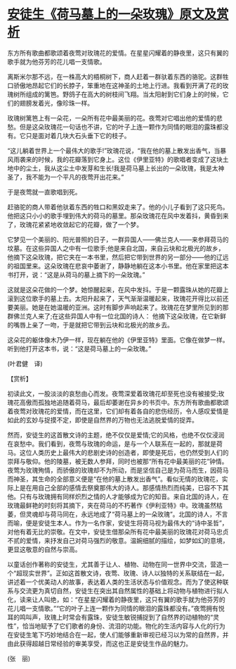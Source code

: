 # [安徒生《荷马墓上的一朵玫瑰》原文及赏析](https://www.vrrw.net/wx/12013.html)

东方所有歌曲都歌颂着夜莺对玫瑰花的爱情。在星星闪耀着的静夜里，这只有翼的歌手就为他芬芳的花儿唱一支情歌。

离斯米尔那不远，在一株高大的梧桐树下，商人赶着一群驮着东西的骆驼。这群牲口骄傲地昂起它们的长脖子，笨重地在这神圣的土地上行进。我看到开满了花的玫瑰树所组成的篱笆。野鸽子在高大的树枝间飞翔。当太阳射到它们身上的时候，它们的翅膀发着光，像珍珠一样。

玫瑰树篱笆上有一朵花，一朵所有花中最美丽的花。夜莺对它唱出他的爱情的悲愁。但是这朵玫瑰花一句话也不讲，它的叶子上连一颗作为同情的眼泪的露珠都没有。它只是面对着几块大石头垂下它的枝子。



“这儿躺着世界上一个最伟大的歌手!”玫瑰花说，“我在他的墓上散发出香气，当暴风雨袭来的时候，我的花瓣落到它身上。这位《伊里亚特》的歌唱者变成了这块土地中的尘土，我从这尘土中发芽和生长!我是荷马墓上长出的一朵玫瑰，我是太神圣了，我不能为一个平凡的夜莺开出花来。”

于是夜莺就一直歌唱到死。

赶骆驼的商人带着他驮着东西的牲口和黑奴走来了。他的小儿子看到了这只死鸟。他把这只小小的歌手埋到伟大的荷马的墓里。那朵玫瑰花在风中发着抖，黄昏到来了，玫瑰花紧紧地收敛起它的花瓣，做了一个梦。

它梦见一个美丽的、阳光普照的日子，一群异国人——佛兰克人——来参拜荷马的坟墓。在这些异国人之中有一位歌手;他是来自北国，来自云块和北极光的故乡，他摘下这朵玫瑰，把它夹在一本书里，然后把它带到世界的另一部分——他的辽远的祖国里来。这朵玫瑰在悲哀中萎谢了，静静地躺在这本小书里。他在家里把这本书打开，说：“这是从荷马的墓上摘下的一朵玫瑰。”

这就是这朵花做的一个梦。她惊醒起来，在风中发抖。于是一颗露珠从她的花瓣上滚到这位歌手的墓上去。太阳升起来了，天气渐渐温暖起来，玫瑰花开得比以前还要美丽。她是在她温暖的亚洲。这时有脚步声响起来了。玫瑰花在梦里所见到的那群佛兰克人来了;在这些异国人中有一位北国的诗人： 他摘下这朵玫瑰，在它新鲜的嘴唇上亲了一吻，于是就把它带到云块和北极光的故乡去。

这朵花的躯体像木乃伊一样，现在躺在他的《伊里亚特》里面。它像在做梦一样。听到他打开这本书，说：“这是荷马墓上的一朵玫瑰。”

(叶君健　译)

【赏析】

初读此文，一股淡淡的哀愁由心而发。夜莺深爱着玫瑰花却至死也没有被接受;玫瑰花高傲而孤独地追随着荷马，最后却萎谢在异乡的书页中。东方所有歌曲都歌颂着夜莺对玫瑰花的爱情，而在这里，它们却有着各自的悲伤经历，令人感叹爱情是如此的玄妙与捉摸不定，即使是自然界的万物也无法逃脱爱情的捉弄。

然而，安徒生的这首散文诗的主题，绝不仅仅是爱情;它的风格，也绝不仅仅浸润在哀愁中。我们看到，夜莺与玫瑰的命运，是与一个人联系在一起的，那就是荷马。这位人类历史上最伟大的悲剧史诗的创造者，即使是死后，也仍然受到人们的崇拜与敬仰。他的陵墓，被无数人参拜，同时也被那“所有花中最美丽的花”钟情。夜莺为玫瑰殉情，而骄傲的玫瑰却不为所动，而是坚信自己是为荷马而生，因荷马而神圣，其生命的全部意义便是“在他的墓上散发出香气”。看似无情的玫瑰花，实际上是在用自己全部的感情去祭奠那伟大的诗人。那感情热烈而纯美，已容不下其他。只有与玫瑰拥有同样炽烈之情的人才能够成为它的知音。来自北国的诗人，在玫瑰最鲜艳的时刻将其摘下，夹在荷马的不朽著作《伊利亚特》中。玫瑰虽然枯萎，但灵魂却与荷马同在，永远地成了“荷马墓上的一朵玫瑰”。北国的诗人，不言而喻，便是安徒生本人。作为一名作家，安徒生将荷马视为最伟大的“诗中圣哲”，对他有着无比的崇敬。在文中，安徒生借那朵所有花中最美丽的玫瑰花对荷马忠贞不贰的爱情，来抒发自己对荷马强烈的敬意。温婉细腻的描绘，如梦如幻的意境，更显这敬意的自然与崇高。

以童话创作著称的安徒生，尤其善于让人、植物、动物在同一世界中交流，营造一个“超现实世界”。正如这首散文诗，夜莺、玫瑰、诗人以独特的关系联结在一起，讲述着一个优美动人的故事，表达着人类的生活状态与价值观念。而为了使这种联系与交流更为真切自然，安徒生在突出其自然属性的基础上将动物与植物进行拟人化，读来让人叫绝，如：“在星星闪耀着的静夜里，这只有翼的歌手就为他芬芳的花儿唱一支情歌。”“它的叶子上连一颗作为同情的眼泪的露珠都没有。”夜莺拥有悦耳的鸣叫声，玫瑰上时常会有露珠，安徒生敏锐捕捉到了自然界的动植物的“灵性”，恰当地赋予了它们歌者的身份、流泪的功能。物化的生活内容与人化的行为在安徒生笔下巧妙地结合在一起，使人们能够重新审视已经习以为常的自然界，并由此获得超越日常经验的审美享受，而这也正是安徒生作品的魅力。

(张　丽)

